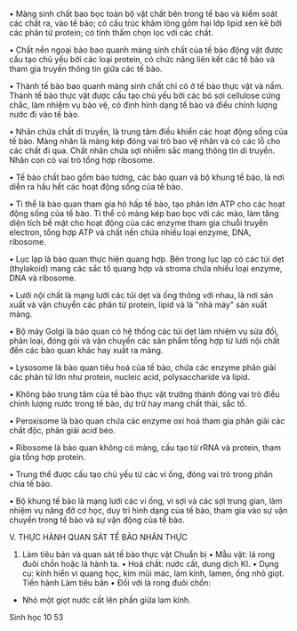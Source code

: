 • Màng sinh chất bao bọc toàn bộ vật chất bên trong tế bào và kiểm soát các chất ra, vào tế bào; có cấu trúc khảm lỏng gồm hai lớp lipid xen kẽ bởi các phân tử protein; có tính thấm chọn lọc với các chất.

• Chất nền ngoại bào bao quanh màng sinh chất của tế bào động vật được cấu tạo chủ yếu bởi các loại protein, có chức năng liên kết các tế bào và tham gia truyền thông tin giữa các tế bào.

• Thành tế bào bao quanh màng sinh chất chỉ có ở tế bào thực vật và nấm. Thành tế bào thực vật được cấu tạo chủ yếu bởi các bó sợi cellulose cứng chắc, làm nhiệm vụ bảo vệ, có định hình dạng tế bào và điều chỉnh lượng nước đi vào tế bào.

• Nhân chứa chất di truyền, là trung tâm điều khiển các hoạt động sống của tế bào. Màng nhân là màng kép đóng vai trò bao vệ nhân và có các lỗ cho các chất đi qua. Chất nhân chứa sợi nhiễm sắc mang thông tin di truyền. Nhân con có vai trò tổng hợp ribosome.

• Tế bào chất bao gồm bào tương, các bào quan và bộ khung tế bào, là nơi diễn ra hầu hết các hoạt động sống của tế bào.

• Ti thể là bào quan tham gia hô hấp tế bào, tạo phân lớn ATP cho các hoạt động sống của tế bào. Ti thể có màng kép bao bọc với các mào, làm tăng diện tích bề mặt cho hoạt động của các enzyme tham gia chuỗi truyền electron, tổng hợp ATP và chất nền chứa nhiều loại enzyme, DNA, ribosome.

• Lục lạp là bào quan thực hiện quang hợp. Bên trong lục lạp có các túi dẹt (thylakoid) mang các sắc tố quang hợp và stroma chứa nhiều loại enzyme, DNA và ribosome.

• Lưới nội chất là mạng lưới các túi dẹt và ống thông với nhau, là nơi sản xuất và vận chuyển các phân tử protein, lipid và là "nhà máy" sản xuất màng.

• Bộ máy Golgi là bào quan có hệ thống các túi dẹt làm nhiệm vụ sửa đổi, phân loại, đóng gói và vận chuyển các sản phẩm tổng hợp từ lưới nội chất đến các bào quan khác hay xuất ra màng.

• Lysosome là bào quan tiêu hoá của tế bào, chứa các enzyme phân giải các phân tử lớn như protein, nucleic acid, polysaccharide và lipid.

• Không bào trung tâm của tế bào thực vật trưởng thành đóng vai trò điều chỉnh lượng nước trong tế bào, dự trữ hay mang chất thải, sắc tố.

• Peroxisome là bào quan chứa các enzyme oxi hoá tham gia phân giải các chất độc, phân giải acid béo.

• Ribosome là bào quan không có màng, cấu tạo từ rRNA và protein, tham gia tổng hợp protein.

• Trung thể được cấu tạo chủ yếu từ các vi ống, đóng vai trò trong phân chia tế bào.

• Bộ khung tế bào là mạng lưới các vi ống, vi sợi và các sợi trung gian, làm nhiệm vụ nâng đỡ cơ học, duy trì hình dạng của tế bào, tham gia vào sự vận chuyển trong tế bào và sự vận động của tế bào.

V. THỰC HÀNH QUAN SÁT TẾ BÀO NHÂN THỰC
1. Làm tiêu bản và quan sát tế bào thực vật
Chuẩn bị
• Mẫu vật: lá rong đuôi chồn hoặc lá hành ta.
• Hoá chất: nước cất, dung dịch KI.
• Dụng cụ: kính hiển vi quang học, kim mũi mác, lam kính, lamen, ống nhỏ giọt.
Tiến hành
Làm tiêu bản
• Đối với lá rong đuôi chồn:
- Nhỏ một giọt nước cất lên phần giữa lam kính.

Sinh học 10 53